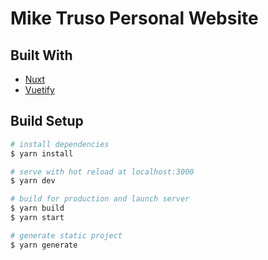# Mike Truso Personal Website

## Built With

- [Nuxt](https://nuxtjs.org)
- [Vuetify](https://vuetifyjs.com/en/)

## Build Setup

```bash
# install dependencies
$ yarn install

# serve with hot reload at localhost:3000
$ yarn dev

# build for production and launch server
$ yarn build
$ yarn start

# generate static project
$ yarn generate
```

